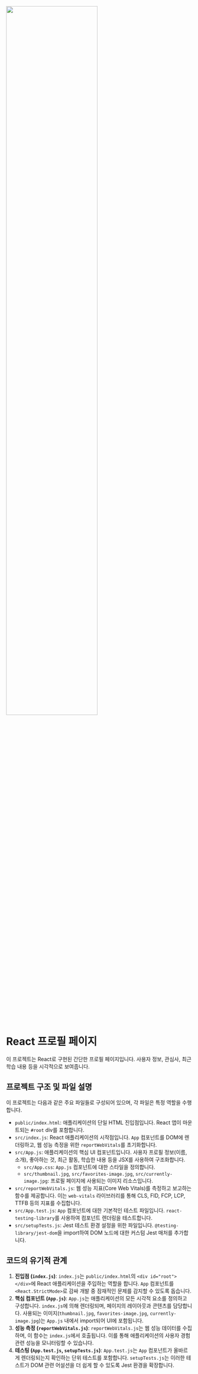 

<img src="https://github.com/user-attachments/assets/e332f189-6404-4b43-9403-a36ecd2362ad" width="70%">

# React 프로필 페이지

이 프로젝트는 React로 구현된 간단한 프로필 페이지입니다. 사용자 정보, 관심사, 최근 학습 내용 등을 시각적으로 보여줍니다.

## 프로젝트 구조 및 파일 설명

이 프로젝트는 다음과 같은 주요 파일들로 구성되어 있으며, 각 파일은 특정 역할을 수행합니다.

* `public/index.html`: 애플리케이션의 단일 HTML 진입점입니다. React 앱이 마운트되는 `#root` div를 포함합니다.
* `src/index.js`: React 애플리케이션의 시작점입니다. `App` 컴포넌트를 DOM에 렌더링하고, 웹 성능 측정을 위한 `reportWebVitals`를 초기화합니다.
* `src/App.js`: 애플리케이션의 핵심 UI 컴포넌트입니다. 사용자 프로필 정보(이름, 소개), 좋아하는 것, 최근 활동, 학습한 내용 등을 JSX를 사용하여 구조화합니다.
    * `src/App.css`: `App.js` 컴포넌트에 대한 스타일을 정의합니다.
    * `src/thumbnail.jpg`, `src/favorites-image.jpg`, `src/currently-image.jpg`: 프로필 페이지에 사용되는 이미지 리소스입니다.
* `src/reportWebVitals.js`: 웹 성능 지표(Core Web Vitals)를 측정하고 보고하는 함수를 제공합니다. 이는 `web-vitals` 라이브러리를 통해 CLS, FID, FCP, LCP, TTFB 등의 지표를 수집합니다.
* `src/App.test.js`: `App` 컴포넌트에 대한 기본적인 테스트 파일입니다. `react-testing-library`를 사용하여 컴포넌트 렌더링을 테스트합니다.
* `src/setupTests.js`: Jest 테스트 환경 설정을 위한 파일입니다. `@testing-library/jest-dom`을 import하여 DOM 노드에 대한 커스텀 Jest 매처를 추가합니다.

## 코드의 유기적 관계

1.  **진입점 (`index.js`)**: `index.js`는 `public/index.html`의 `<div id="root"></div>`에 React 애플리케이션을 주입하는 역할을 합니다. `App` 컴포넌트를 `<React.StrictMode>`로 감싸 개발 중 잠재적인 문제를 감지할 수 있도록 돕습니다.
2.  **핵심 컴포넌트 (`App.js`)**: `App.js`는 애플리케이션의 모든 시각적 요소를 정의하고 구성합니다. `index.js`에 의해 렌더링되며, 페이지의 레이아웃과 콘텐츠를 담당합니다. 사용되는 이미지(`thumbnail.jpg`, `favorites-image.jpg`, `currently-image.jpg`)는 `App.js` 내에서 import되어 UI에 포함됩니다.
3.  **성능 측정 (`reportWebVitals.js`)**: `reportWebVitals.js`는 웹 성능 데이터를 수집하며, 이 함수는 `index.js`에서 호출됩니다. 이를 통해 애플리케이션의 사용자 경험 관련 성능을 모니터링할 수 있습니다.
4.  **테스팅 (`App.test.js`, `setupTests.js`)**: `App.test.js`는 `App` 컴포넌트가 올바르게 렌더링되는지 확인하는 단위 테스트를 포함합니다. `setupTests.js`는 이러한 테스트가 DOM 관련 어설션을 더 쉽게 할 수 있도록 Jest 환경을 확장합니다.
